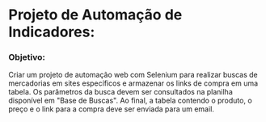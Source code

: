 # Projeto de Automação de Indicadores:

### **Objetivo:** 
Criar um projeto de automação web com Selenium para realizar buscas de mercadorias em sites específicos e armazenar os links de compra em uma tabela.
Os parâmetros da busca devem ser consultados na planilha disponível em "Base de Buscas".
Ao final, a tabela contendo o produto, o preço e o link para a compra deve ser enviada para um email.